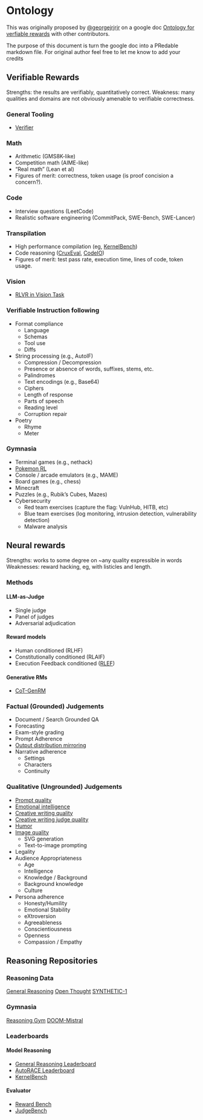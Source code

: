 # Ontology
This was originally proposed by [@georgejrjrjr](https://x.com/georgejrjrjr) on a google doc [Ontology for verfiable rewards](https://docs.google.com/document/d/1X-xOT6fR7XV0r7B7JF3hgmosAK0dFpOddv3k3-0Pm1o/edit?usp=sharing) with other contributors. 

The purpose of this document is turn the google doc into a PRedable markdown file. For original author feel free to let me know to add your credits

## Verifiable Rewards

Strengths: the results are verifiably, quantitatively correct.
Weakness: many qualities and domains are not obviously amenable to verifiable correctness.

### General Tooling
* [Verifier](https://github.com/willccbb/verifiers)

### Math
* Arithmetic (GMS8K-like)
* Competition math (AIME-like)
* “Real math” (Lean et al)
* Figures of merit: correctness, token usage (is proof concision a concern?).

### Code
* Interview questions (LeetCode)
* Realistic software engineering (CommitPack, SWE-Bench, SWE-Lancer)

### Transpilation
* High performance compilation (eg, [KernelBench](https://scalingintelligence.stanford.edu/blogs/kernelbench/))
* Code reasoning ([CruxEval](https://crux-eval.github.io/), [CodeIO](https://github.com/hkust-nlp/CodeIO))
* Figures of merit: test pass rate, execution time, lines of code, token usage.

### Vision
* [RLVR in Vision Task](https://deepagent.notion.site/rlvr-in-vlms)

### Verifiable Instruction following 
* Format compliance
  * Language
  * Schemas
  * Tool use
  * Diffs
* String processing (e.g., AutoIF)
  * Compression / Decompression
  * Presence or absence of words, suffixes, stems, etc.
  * Palindromes
  * Text encodings (e.g., Base64)
  * Ciphers
  * Length of response
  * Parts of speech
  * Reading level
  * Corruption repair
* Poetry
  * Rhyme
  * Meter

### Gymnasia
* Terminal games (e.g., nethack)
* [Pokemon RL](https://drubinstein.github.io/pokerl/)
* Console / arcade emulators (e.g., MAME)
* Board games (e.g., chess)
* Minecraft
* Puzzles (e.g., Rubik’s Cubes, Mazes)
* Cybersecurity
  * Red team exercises (capture the flag: VulnHub, HITB, etc)
  * Blue team exercises (log monitoring, intrusion detection, vulnerability detection)
  * Malware analysis

## Neural rewards
Strengths: works to some degree on ~any quality expressible in words
Weaknesses: reward hacking, eg, with listicles and length.

### Methods
#### LLM-as-Judge
* Single judge
* Panel of judges
* Adversarial adjudication
#### Reward models
* Human conditioned (RLHF)
* Constitutionally conditioned (RLAIF)
* Execution Feedback conditioned ([RLEF](https://arxiv.org/pdf/2410.02089))
#### Generative RMs
* [CoT-GenRM](https://www.synthlabs.ai/research/generative-reward-models)

### Factual (Grounded) Judgements
* Document / Search Grounded QA
* Forecasting
* Exam-style grading
* Prompt Adherence
* [Output distribution mirroring](https://arxiv.org/abs/2502.01697)
* Narrative adherence
  * Settings
  * Characters
  * Continuity

### Qualitative (Ungrounded) Judgements
* [Prompt quality](https://arxiv.org/abs/2501.18578)
* [Emotional intelligence](https://eqbench.com/)
* [Creative writing quality](https://eqbench.com/creative_writing.html)
* [Creative writing judge quality](https://eqbench.com/judgemark-v2.html)
* [Humor](https://eqbench.com/buzzbench.html)
* [Image quality](https://arxiv.org/abs/2501.18096)
  * SVG generation
  * Text-to-image prompting 
* Legality
* Audience Appropriateness
  * Age
  * Intelligence
  * Knowledge / Background
  * Background knowledge
  * Culture
* Persona adherence
  * Honesty/Humility
  * Emotional Stability
  * eXtroversion
  * Agreeableness
  * Conscientiousness
  * Openness
  * Compassion / Empathy

## Reasoning Repositories
### Reasoning Data
[General Reasoning](http://gr.inc)
[Open Thought](https://github.com/open-thoughts/open-thoughts)
[SYNTHETIC-1](https://huggingface.co/datasets/PrimeIntellect/SYNTHETIC-1)
### Gymnasia
[Reasoning Gym](https://github.com/open-thought/reasoning-gym/)
[DOOM-Mistral](https://github.com/umuthopeyildirim/DOOM-Mistral)
### Leaderboards
#### Model Reasoning
* [General Reasoning Leaderboard](https://gr.inc/leaderboard/)
* [AutoRACE Leaderboard](https://www.llm-reasoners.net/leaderboard)
* [KernelBench](https://scalingintelligence.stanford.edu/KernelBenchLeaderboard/)
#### Evaluator 
* [Reward Bench](https://huggingface.co/spaces/allenai/reward-bench)
* [JudgeBench](https://huggingface.co/spaces/ScalerLab/JudgeBench)

